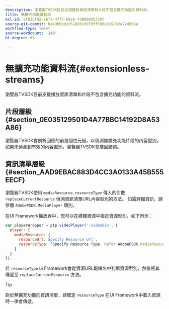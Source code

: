 ```yaml
---
description: 瀏覽器TVSDK目前支援播放資訊清單和片段不包含擴充功能的資料流。
title: 無擴充功能資料流
exl-id: ef81bfd2-2bfa-4ff7-b826-fd80802b3c07
source-git-commit: be43bbbd1051886c8979ff590a3197b2a7249b6a
workflow-type: tm+mt
source-wordcount: '149'
ht-degree: 0%

---
```


# 無擴充功能資料流{#extensionless-streams}

瀏覽器TVSDK目前支援播放資訊清單和片段不包含擴充功能的資料流。

## 片段層級 {#section_0E035129501D4A77BBC14192D8A53A86}

瀏覽器TVSDK會剖析回應的前幾個位元組，以偵測無擴充功能片段的內容型別。 如果未偵測到有效的內容型別，瀏覽器TVSDK會擲回錯誤。

## 資訊清單層級 {#section_AAD9EBAC883D4CC3A0133A45B555EECF}

瀏覽器TVSDK使用 `mediaResource.resourceType` 傳入的引數 `replaceCurrentResource` 偵測資訊清單URL內容型別的方法。 如需詳細資訊，請參閱 `AdobePSDK.MediaPlayer` 類別。

在UI Framework播放器中，您可以在媒體資源中指定資源型別，如下所示：

```js
var playerWrapper = ptp.videoPlayer('.videoDiv', { 
  player: { 
    mediaResource: { 
      resourceUrl:'Specify Resource Url', 
      resourceType: ‘Specify Resource Type. Refer AdobePSDK.MediaResourceType' 
    } 
  } 
}); 
```

若 `resourceType` ui Framework會從資源URL副檔名中判斷資源型別，然後將其傳遞至 `replaceCurrentResource` 方法。

>[!TIP]
>
>對於無擴充功能的資訊清單，請確定 `resourceType` 在UI Framework中載入資源時一律會傳遞。
